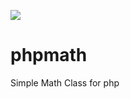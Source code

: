 <a href="https://travis-ci.org/fahimilyas/phpmath"> <img src="https://travis-ci.org/fahimilyas/phpmath.svg?branch=master" /></a>

phpmath
=======

Simple Math Class for php
